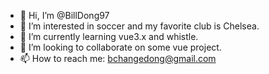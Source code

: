 - 👋 Hi, I’m @BillDong97
- 👀 I’m interested in soccer and my favorite club is Chelsea.
- 🌱 I’m currently learning vue3.x and whistle.
- 💞️ I’m looking to collaborate on some vue project.
- 📫 How to reach me: bchangedong@gmail.com

<!---
BillDong97/BillDong97 is a ✨ special ✨ repository because its `README.md` (this file) appears on your GitHub profile.
You can click the Preview link to take a look at your changes.
--->
